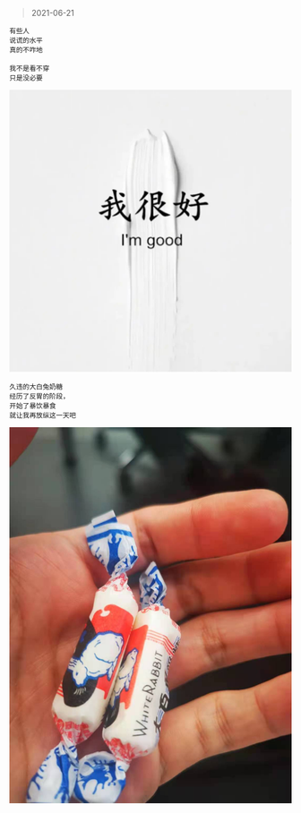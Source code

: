> 2021-06-21
```
有些人
说谎的水平
真的不咋地

我不是看不穿
只是没必要
```
![](../../images/date/2021-0621.jpeg)

```
久违的大白兔奶糖
经历了反胃的阶段，
开始了暴饮暴食
就让我再放纵这一天吧
```
![](../../images/date/2021-0621-1.jpeg)

